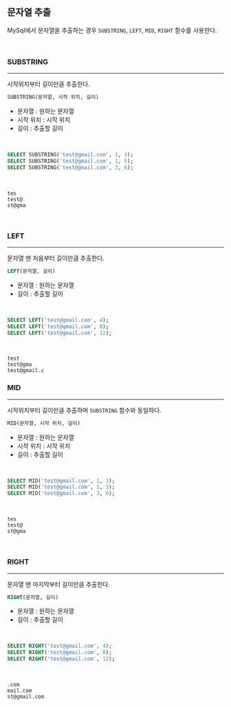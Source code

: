 ## 문자열 추출

MySql에서 문자열을 추출하는 경우 `SUBSTRING`, `LEFT`, `MID`, `RIGHT` 함수를 사용한다.

<br>

### SUBSTRING
---

시작위치부터 길이만큼 추출한다.

```sql
SUBSTRING(문자열, 시작 위치, 길이)
```

- 문자열 : 원하는 문자열
- 시작 위치 : 시작 위치
- 길이 : 추출할 길이

<br>

```sql
SELECT SUBSTRING('test@gmail.com', 1, 3);
SELECT SUBSTRING('test@gmail.com', 1, 5);
SELECT SUBSTRING('test@gmail.com', 3, 6);
```

<br>

```
tes
test@
st@gma
```

<br>

### LEFT
---

문자열 맨 처음부터 길이만큼 추출한다.

```sql
LEFT(문자열, 길이)
```

- 문자열 : 원하는 문자열
- 길이 : 추출할 길이


<br>

```sql
SELECT LEFT('test@gmail.com', 4);
SELECT LEFT('test@gmail.com', 8);
SELECT LEFT('test@gmail.com', 12);
```

<br>

```
test
test@gma
test@gmail.c
```

### MID
---

시작위치부터 길이만큼 추출하며 `SUBSTRING` 함수와 동일하다.

```sql
MID(문자열, 시작 위치, 길이)
```

- 문자열 : 원하는 문자열
- 시작 위치 : 시작 위치
- 길이 : 추출할 길이

<br>

```sql
SELECT MID('test@gmail.com', 1, 3);
SELECT MID('test@gmail.com', 1, 5);
SELECT MID('test@gmail.com', 3, 6);
```

<br>

```
tes
test@
st@gma
```

<br>

### RIGHT
---

문자열 맨 마지막부터 길이만큼 추출한다.

```sql
RIGHT(문자열, 길이)
```

- 문자열 : 원하는 문자열
- 길이 : 추출할 길이


<br>

```sql
SELECT RIGHT('test@gmail.com', 4);
SELECT RIGHT('test@gmail.com', 8);
SELECT RIGHT('test@gmail.com', 12);
```

<br>

```
.com
mail.com
st@gmail.com
```